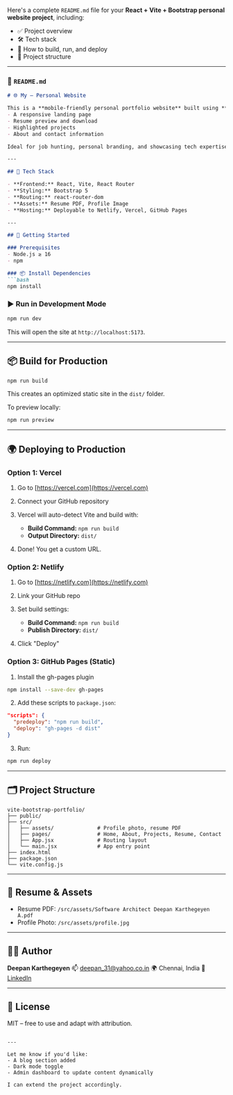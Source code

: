 Here's a complete `README.md` file for your **React + Vite + Bootstrap personal website project**, including:

* ✅ Project overview
* 🛠️ Tech stack
* 🚀 How to build, run, and deploy
* 📁 Project structure

---

### 📄 `README.md`

````markdown
# 🌐 My – Personal Website

This is a **mobile-friendly personal portfolio website** built using **React + Vite + Bootstrap**. It showcases:
- A responsive landing page
- Resume preview and download
- Highlighted projects
- About and contact information

Ideal for job hunting, personal branding, and showcasing tech expertise in .NET, AI, and cloud-native solutions.

---

## 🔧 Tech Stack

- **Frontend:** React, Vite, React Router
- **Styling:** Bootstrap 5
- **Routing:** react-router-dom
- **Assets:** Resume PDF, Profile Image
- **Hosting:** Deployable to Netlify, Vercel, GitHub Pages

---

## 🚀 Getting Started

### Prerequisites
- Node.js ≥ 16
- npm

### 📦 Install Dependencies
```bash
npm install
````

### ▶️ Run in Development Mode

```bash
npm run dev
```

This will open the site at `http://localhost:5173`.

---

## 📦 Build for Production

```bash
npm run build
```

This creates an optimized static site in the `dist/` folder.

To preview locally:

```bash
npm run preview
```

---

## 🌍 Deploying to Production

### Option 1: **Vercel**

1. Go to [https://vercel.com](https://vercel.com)
2. Connect your GitHub repository
3. Vercel will auto-detect Vite and build with:

   * **Build Command:** `npm run build`
   * **Output Directory:** `dist/`
4. Done! You get a custom URL.

### Option 2: **Netlify**

1. Go to [https://netlify.com](https://netlify.com)
2. Link your GitHub repo
3. Set build settings:

   * **Build Command:** `npm run build`
   * **Publish Directory:** `dist/`
4. Click "Deploy"

### Option 3: **GitHub Pages (Static)**

1. Install the gh-pages plugin

```bash
npm install --save-dev gh-pages
```

2. Add these scripts to `package.json`:

```json
"scripts": {
  "predeploy": "npm run build",
  "deploy": "gh-pages -d dist"
}
```

3. Run:

```bash
npm run deploy
```

---

## 🗂️ Project Structure

```
vite-bootstrap-portfolio/
├── public/
├── src/
│   ├── assets/              # Profile photo, resume PDF
│   ├── pages/               # Home, About, Projects, Resume, Contact
│   ├── App.jsx              # Routing layout
│   └── main.jsx             # App entry point
├── index.html
├── package.json
└── vite.config.js
```

---

## 📄 Resume & Assets

* Resume PDF: `/src/assets/Software Architect Deepan Karthegeyen A.pdf`
* Profile Photo: `/src/assets/profile.jpg`

---

## 🙋‍♂️ Author

**Deepan Karthegeyen**
📫 [deepan\_31@yahoo.co.in](mailto:deepan_31@yahoo.co.in)
🌍 Chennai, India
🔗 [LinkedIn](https://www.linkedin.com/in/deepankarthegeyen)

---

## 📝 License

MIT – free to use and adapt with attribution.

```

---

Let me know if you'd like:
- A blog section added
- Dark mode toggle
- Admin dashboard to update content dynamically

I can extend the project accordingly.
```